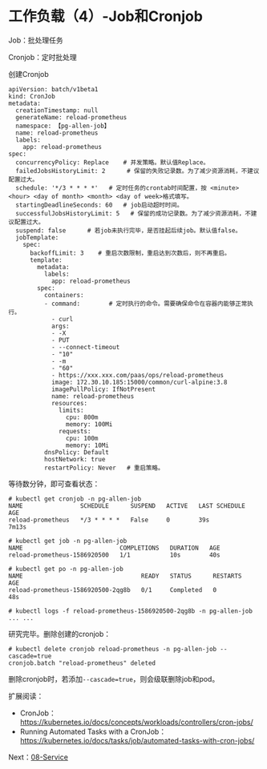 # 工作负载（4）-Job和Cronjob

Job：批处理任务

Cronjob：定时批处理



创建Cronjob

```
apiVersion: batch/v1beta1
kind: CronJob
metadata:
  creationTimestamp: null
  generateName: reload-prometheus
  namespace: 【pg-allen-job】
  name: reload-prometheus
  labels:
    app: reload-prometheus
spec:
  concurrencyPolicy: Replace    # 并发策略。默认值Replace。
  failedJobsHistoryLimit: 2      # 保留的失败记录数。为了减少资源消耗，不建议配置过大。
  schedule: '*/3 * * * *'   # 定时任务的crontab时间配置，按 <minute> <hour> <day of month> <month> <day of week>格式填写。
  startingDeadlineSeconds: 60   # job启动超时时间。
  successfulJobsHistoryLimit: 5   # 保留的成功记录数。为了减少资源消耗，不建议配置过大。
  suspend: false      # 若job未执行完毕，是否挂起后续job。默认值false。
  jobTemplate:
    spec:
      backoffLimit: 3    # 重启次数限制，重启达到次数后，则不再重启。
      template:
        metadata:
          labels:
            app: reload-prometheus
        spec:
          containers:
          - command:        # 定时执行的命令。需要确保命令在容器内能够正常执行。
            - curl
            args:
            - -X
            - PUT
            - --connect-timeout
            - "10"
            - -m
            - "60"
            - https://xxx.xxx.com/paas/ops/reload-prometheus
            image: 172.30.10.185:15000/common/curl-alpine:3.8
            imagePullPolicy: IfNotPresent
            name: reload-prometheus
            resources:
              limits:
                cpu: 800m
                memory: 100Mi
              requests:
                cpu: 100m
                memory: 10Mi
          dnsPolicy: Default
          hostNetwork: true
          restartPolicy: Never   # 重启策略。
```



等待数分钟，即可查看状态：

```
# kubectl get cronjob -n pg-allen-job
NAME                SCHEDULE      SUSPEND   ACTIVE   LAST SCHEDULE   AGE
reload-prometheus   */3 * * * *   False     0        39s             7m13s

# kubectl get job -n pg-allen-job
NAME                           COMPLETIONS   DURATION   AGE
reload-prometheus-1586920500   1/1           10s        40s

# kubectl get po -n pg-allen-job
NAME                                 READY   STATUS      RESTARTS   AGE
reload-prometheus-1586920500-2qg8b   0/1     Completed   0          48s

# kubectl logs -f reload-prometheus-1586920500-2qg8b -n pg-allen-job
... ...
```



研究完毕。删除创建的cronjob：

```
# kubectl delete cronjob reload-prometheus -n pg-allen-job --cascade=true
cronjob.batch "reload-prometheus" deleted
```

删除cronjob时，若添加``--cascade=true``，则会级联删除job和pod。



扩展阅读：

* CronJob：https://kubernetes.io/docs/concepts/workloads/controllers/cron-jobs/
* Running Automated Tasks with a CronJob：https://kubernetes.io/docs/tasks/job/automated-tasks-with-cron-jobs/



Next：[08-Service](08-Service.md)

